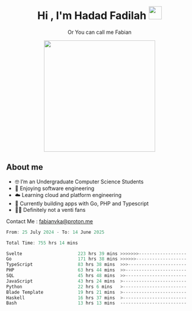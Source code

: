 <h1 align="center">Hi , I'm Hadad Fadilah  <img src="https://media.giphy.com/media/hvRJCLFzcasrR4ia7z/giphy.gif" width="35" ></h1>
<p align="center"><span>Or You can call me <span style="font: bold">Fabian</span></p>
<p align="center">
<img src="https://media.tenor.com/78dNivDemDAAAAAi/speech-bubble-venti.gif" width="300"/>    
</p>

##  About me
- 🤓 I’m an Undergraduate Computer Science Students
- 🍰 Enjoying software engineering
- ☁️ Learning cloud and platform engineering
- 🧰 Currently building apps with Go, PHP and Typescript 
- 🏃‍♂️ Definitely not a venti fans

Contact Me : fabianvka@proton.me

<!--START_SECTION:waka-->

```go
From: 25 July 2024 - To: 14 June 2025

Total Time: 755 hrs 14 mins

Svelte                     223 hrs 39 mins >>>>>>>------------------   29.35 %
Go                         171 hrs 38 mins >>>>>>-------------------   22.53 %
TypeScript                 83 hrs 38 mins  >>>----------------------   10.98 %
PHP                        63 hrs 44 mins  >>-----------------------   08.37 %
SQL                        45 hrs 48 mins  >>-----------------------   06.01 %
JavaScript                 43 hrs 24 mins  >------------------------   05.70 %
Python                     22 hrs 6 mins   >------------------------   02.90 %
Blade Template             19 hrs 21 mins  >------------------------   02.54 %
Haskell                    16 hrs 37 mins  >------------------------   02.18 %
Bash                       13 hrs 13 mins  -------------------------   01.74 %
```

<!--END_SECTION:waka-->




<!--
**Fadil-Tao/Fadil-Tao** is a ✨ _special_ ✨ repository because its `README.md` (this file) appears on your GitHub profile.



